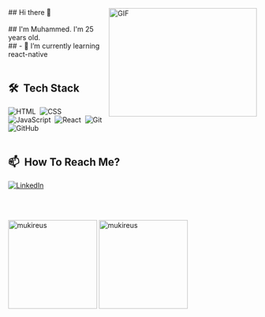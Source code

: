 
<img align="right" alt="GIF" src="https://github.com/abhisheknaiidu/abhisheknaiidu/blob/master/code.gif?raw=true" width="300" height="220" />
## Hi there 👋
<br/> <br/>
##  I'm Muhammed. I'm 25 years old. 
<br/>
 ## - 🌱 I’m currently learning react-native
<br/> <br/>



## 🛠 &nbsp;Tech Stack

![HTML](https://img.shields.io/badge/-HTML-05122A?style=flat&logo=HTML5)&nbsp;
![CSS](https://img.shields.io/badge/-CSS-05122A?style=flat&logo=CSS3&logoColor=1572B6)&nbsp;
![JavaScript](https://img.shields.io/badge/-JavaScript-05122A?style=flat&logo=javascript)&nbsp;
![React](https://img.shields.io/badge/-React-05122A?style=flat&logo=react)&nbsp;
![Git](https://img.shields.io/badge/-Git-05122A?style=flat&logo=git)&nbsp;
![GitHub](https://img.shields.io/badge/-GitHub-05122A?style=flat&logo=github)&nbsp;
<br/> <br/>


## 📫 &nbsp;How To Reach Me?

<a href="https://www.linkedin.com/in/muhammed-mertoğlu-89345322b/"><img alt="LinkedIn" src="https://img.shields.io/badge/Linkedin%20-%230077B5.svg?&style=flat&logo=linkedin&logoColor=white"/></a> 



<br/> <br/>

<img height="180em" align="center" src="https://github-readme-stats.vercel.app/api?username=mmertoglu&show_icons=true&locale=en&theme=algolia&include_all_commits=true&count_private=true" alt="mukireus"/>
  <img height="180em" align="center" src="https://github-readme-stats.vercel.app/api/top-langs?username=mmertoglu&show_icons=true&locale=en&layout=compact&langs_count=8&theme=algolia" alt="mukireus"/>

